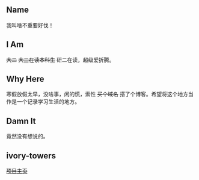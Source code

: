 ## Name

我叫啥不重要好伐！

## I Am

~~大二~~ ~~大三在读本科生~~ 研二在读，超级爱折腾。

## Why Here

寒假放假太早，没啥事，闲的慌，索性 ~~买个域名~~ 搭了个博客。希望将这个地方当作是一个记录学习生活的地方。

## Damn It

竟然没有想说的。
## ivory-towers
~~[项目主页](http://luoluodafang.info/ivory-towers/)~~



